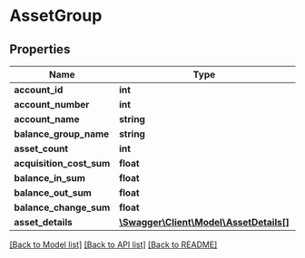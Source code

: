 # AssetGroup

## Properties
Name | Type | Description | Notes
------------ | ------------- | ------------- | -------------
**account_id** | **int** |  | [optional] 
**account_number** | **int** |  | 
**account_name** | **string** |  | [optional] 
**balance_group_name** | **string** |  | [optional] 
**asset_count** | **int** |  | [optional] 
**acquisition_cost_sum** | **float** |  | [optional] 
**balance_in_sum** | **float** |  | [optional] 
**balance_out_sum** | **float** |  | [optional] 
**balance_change_sum** | **float** |  | [optional] 
**asset_details** | [**\Swagger\Client\Model\AssetDetails[]**](AssetDetails.md) |  | [optional] 

[[Back to Model list]](../README.md#documentation-for-models) [[Back to API list]](../README.md#documentation-for-api-endpoints) [[Back to README]](../README.md)


